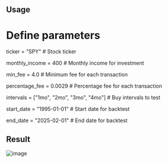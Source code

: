 ## Usage
# Define parameters

ticker = "SPY"                      # Stock ticker

monthly_income = 400                # Monthly income for investment

min_fee = 4.0                       # Minimum fee for each transaction

percentage_fee = 0.0029             # Percentage fee for each transaction

intervals = ["1mo", "2mo", "3mo", "4mo"]    # Buy intervals to test

start_date = "1995-01-01"           # Start date for backtest

end_date = "2025-02-01"             # End date for backtest


## Result
![image](https://github.com/user-attachments/assets/d9e3d2e7-a94e-4c88-a242-0cf23e672f9b)
